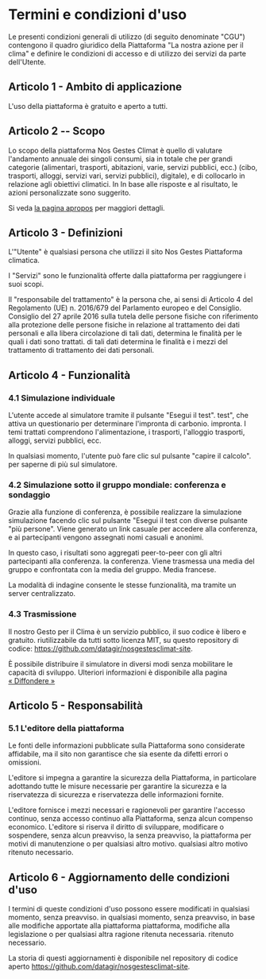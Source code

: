# Termini e condizioni d'uso

Le presenti condizioni generali di utilizzo (di seguito denominate "CGU") contengono
il quadro giuridico della Piattaforma "La nostra azione per il clima" e definire
le condizioni di accesso e di utilizzo dei servizi da parte dell'Utente.

## Articolo 1 - Ambito di applicazione

L'uso della piattaforma è gratuito e aperto a tutti.

## Articolo 2 -- Scopo

Lo scopo della piattaforma Nos Gestes Climat è quello di valutare l'andamento annuale dei singoli
consumi, sia in totale che per grandi categorie (alimentari, trasporti, abitazioni, varie, servizi pubblici, ecc.)
(cibo, trasporti, alloggi, servizi vari, servizi pubblici),
digitale), e di collocarlo in relazione agli obiettivi climatici. In
In base alle risposte e al risultato, le azioni personalizzate sono
suggerito.

Si veda [la pagina apropos](/à-propos) per maggiori dettagli.

## Articolo 3 - Definizioni

L'"Utente" è qualsiasi persona che utilizzi il sito Nos Gestes
Piattaforma climatica.

I "Servizi" sono le funzionalità offerte dalla piattaforma
per raggiungere i suoi scopi.

Il "responsabile del trattamento" è la persona che, ai sensi di
Articolo 4 del Regolamento (UE) n. 2016/679 del Parlamento europeo e del Consiglio.
Consiglio del 27 aprile 2016 sulla tutela delle persone fisiche con riferimento alla
protezione delle persone fisiche in relazione al trattamento dei dati personali e alla libera circolazione di tali dati, determina le finalità per le quali i dati sono trattati.
di tali dati determina le finalità e i mezzi del trattamento di
trattamento dei dati personali.

## Articolo 4 - Funzionalità

### 4.1 Simulazione individuale

L'utente accede al simulatore tramite il pulsante "Esegui il test".
test", che attiva un questionario per determinare l'impronta di carbonio.
impronta. I temi trattati comprendono l'alimentazione, i trasporti, l'alloggio
trasporti, alloggi, servizi pubblici, ecc.

In qualsiasi momento, l'utente può fare clic sul pulsante "capire il calcolo".
per saperne di più sul simulatore.

### 4.2 Simulazione sotto il gruppo mondiale: conferenza e sondaggio

Grazie alla funzione di conferenza, è possibile realizzare la simulazione
simulazione facendo clic sul pulsante "Esegui il test con diverse
pulsante "più persone". Viene generato un link casuale per accedere alla conferenza,
e ai partecipanti vengono assegnati nomi casuali e anonimi.

In questo caso, i risultati sono aggregati peer-to-peer con gli altri partecipanti alla conferenza.
la conferenza. Viene trasmessa una media del gruppo e confrontata con la media del gruppo.
Media francese.

La modalità di indagine consente le stesse funzionalità, ma tramite un server centralizzato.

### 4.3 Trasmissione

Il nostro Gesto per il Clima è un servizio pubblico, il suo codice è libero e gratuito.
riutilizzabile da tutti sotto licenza MIT, su questo repository di codice: https://github.com/datagir/nosgestesclimat-site.

È possibile distribuire il simulatore in diversi modi
senza mobilitare le capacità di sviluppo. Ulteriori informazioni
è disponibile alla pagina
[« Diffondere »](https://nosgestesclimat.fr/diffuser)

## Articolo 5 - Responsabilità

### 5.1 L'editore della piattaforma

Le fonti delle informazioni pubblicate sulla Piattaforma sono considerate
affidabile, ma il sito non garantisce che sia esente da difetti
errori o omissioni.

L'editore si impegna a garantire la sicurezza della Piattaforma, in particolare
adottando tutte le misure necessarie per garantire la sicurezza e la riservatezza di
sicurezza e riservatezza delle informazioni fornite.

L'editore fornisce i mezzi necessari e ragionevoli per garantire l'accesso continuo, senza
accesso continuo alla Piattaforma, senza alcun compenso economico. L'editore
si riserva il diritto di sviluppare, modificare o sospendere, senza alcun preavviso, la
senza preavviso, la piattaforma per motivi di manutenzione o per qualsiasi altro motivo.
qualsiasi altro motivo ritenuto necessario.

## Articolo 6 - Aggiornamento delle condizioni d'uso

I termini di queste condizioni d'uso possono essere modificati in qualsiasi momento, senza preavviso.
in qualsiasi momento, senza preavviso, in base alle modifiche apportate alla piattaforma
piattaforma, modifiche alla legislazione o per qualsiasi altra ragione ritenuta necessaria.
ritenuto necessario.

La storia di questi aggiornamenti è disponibile nel repository di codice aperto https://github.com/datagir/nosgestesclimat-site.
